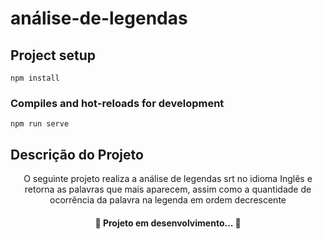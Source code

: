 # análise-de-legendas

## Project setup
```
npm install
```

### Compiles and hot-reloads for development
```
npm run serve
```
## Descrição do Projeto
<p align="center">O seguinte projeto realiza a análise de legendas srt no idioma Inglês e retorna as palavras que mais aparecem, assim como a quantidade de ocorrência da palavra na legenda em ordem decrescente</p>


<h4 align="center"> 
	🚧  Projeto em desenvolvimento...  🚧
</h4>
